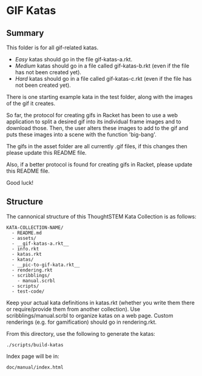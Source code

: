 # GIF Katas

## Summary

This folder is for all gif-related katas. 

- _Easy_ katas should go in the file gif-katas-a.rkt.
- _Medium_ katas should go in a file called gif-katas-b.rkt (even if the file has not been created yet).
- _Hard_ katas should go in a file called gif-katas-c.rkt (even if the file has not been created yet).

There is one starting example kata in the test folder, along with the images of the gif it creates.

So far, the protocol for creating gifs in Racket has been to use a web application to split a desired gif
into its individual frame images and to download those. Then, the user alters these images to add to the gif
and puts these images into a scene with the function 'big-bang'.

The gifs in the asset folder are all currently .gif files, if this changes then please update this README file.

Also, if a better protocol is found for creating gifs in Racket, please update this README file.

Good luck!

## Structure 

The cannonical structure of this ThoughtSTEM Kata Collection is as follows:


```
KATA-COLLECTION-NAME/
  - README.md
  - assets/
  - __gif-katas-a.rkt__
  - info.rkt
  - katas.rkt 
  - katas/
  - __pic-to-gif-kata.rkt__
  - rendering.rkt
  - scribblings/
    - manual.scrbl
  - scripts/
  - test-code/
```

Keep your actual kata definitions in katas.rkt (whether you write them there or require/provide them from another collection). Use scribblings/manual.scrbl to organize katas on a web page. Custom renderings (e.g. for gamification) should go in rendering.rkt.

From this directory, use the following to generate the katas:


```
./scripts/build-katas
```

Index page will be in:

```
doc/manual/index.html
```

